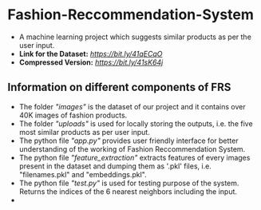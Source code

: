 # Fashion-Reccommendation-System
- A machine learning project which suggests similar products as per the user input.
- **Link for the Dataset:** *https://bit.ly/41qECqO*
- **Compressed Version:** *https://bit.ly/41sK64j*

## Information on different components of FRS
- The folder *"images"* is the dataset of our project and it contains over 40K images of fashion products.
- The folder *"uploads"* is used for locally storing the outputs, i.e. the five most similar products as per user input.
- The python file *"app.py"* provides user friendly interface for better understanding of the working of Fashion Reccommendation System.
- The python file *"feature_extraction"* extracts features of every images present in the  dataset and dumping them as '.pkl' files, i.e. "filenames.pkl" and "embeddings.pkl".
- The python file *"test.py"* is used for testing purpose of the system. Returns the indices of the 6 nearest neighbors including the input.
- 



